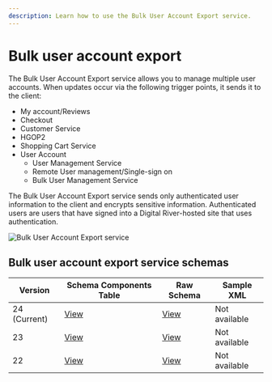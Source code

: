 ```yaml
---
description: Learn how to use the Bulk User Account Export service.
---
```


# Bulk user account export

The Bulk User Account Export service allows you to manage multiple user accounts. When updates occur via the following trigger points, it sends it to the client:

* My account/Reviews
* Checkout
* Customer Service
* HGOP2
* Shopping Cart Service
* User Account
  * User Management Service
  * Remote User management/Single-sign on
  * Bulk User Management Service

The Bulk User Account Export service sends only authenticated user information to the client and encrypts sensitive information. Authenticated users are users that have signed into a Digital River-hosted site that uses authentication.

![Bulk User Account Export service](https://files.readme.io/8eea6e9-Bulk\_User\_Account.png)

## Bulk user account export service schemas

| Version      | Schema Components Table                                                                 | Raw Schema                                                                  | Sample XML    |
| ------------ | --------------------------------------------------------------------------------------- | --------------------------------------------------------------------------- | ------------- |
| 24 (Current) | [View](https://drhadmin.digitalriver.com/integration/isg/schematable/UserManagement/24) | [View](https://drhadmin.digitalriver.com/integration/xsd/UserManagement/24) | Not available |
| 23           | [View](https://drhadmin.digitalriver.com/integration/isg/schematable/UserManagement/23) | [View](https://drhadmin.digitalriver.com/integration/xsd/UserManagement/23) | Not available |
| 22           | [View](https://drhadmin.digitalriver.com/integration/isg/schematable/UserManagement/22) | [View](https://drhadmin.digitalriver.com/integration/xsd/UserManagement/22) | Not available |
